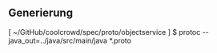 ## Generierung

[ ~/GitHub/coolcrowd/spec/proto/objectservice ]
$ protoc --java_out=../java/src/main/java *.proto
